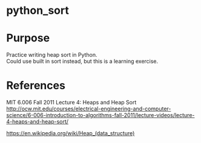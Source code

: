 # python_sort

# Purpose
Practice writing heap sort in Python.  
Could use built in sort instead, but this is a learning exercise.

# References
MIT 6.006 Fall 2011 Lecture 4: Heaps and Heap Sort  
<http://ocw.mit.edu/courses/electrical-engineering-and-computer-science/6-006-introduction-to-algorithms-fall-2011/lecture-videos/lecture-4-heaps-and-heap-sort/>

<https://en.wikipedia.org/wiki/Heap_(data_structure)>
